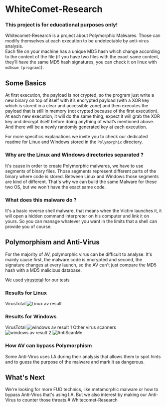# WhiteComet-Research
### This project is for educational purposes only!

Whitecomet-Research is a project about Polymorphic Malwares. Those can modify themselves at each execution to be undetectable by anti-virus analysis.  
Each file on your machine has a unique MD5 hash which change according to the content of the file (if you have two files with the exact same content, they’ll have the same MD5 hash signatures, you can check it on linux with `md5sum [program]`). 


## Some Basics

At first execution, the payload is not crypted, so the program just write a new binary on top of itself with it’s encrypted payload (with a XOR key which is stored in a clear and accessible zone) and then executes the payload that is still in memory (not crypted because of the first execution).  
At each new execution, it will do the same thing, expect it will grab the XOR key and decrypt itself before doing anything of what’s mentioned above. And there will be a newly randomly generated key at each execution.

For more specifics explanations we invite you to check our dedicated readme for Linux and Windows stored in the `Polymorphic` directory.

### Why are the Linux and Windows directories separated ?

It's cause in order to create Polymorphic malwares, we have to use segments of binary files. Those segments represent different parts of the binary where code is stored.
Between Linux and Windows those segments are kind of different. That's why we can build the same Malware for these two OS, but we won't have the exact same code.

### What does this malware do ?

It's a basic reverse shell malware, that means when the Victim launches it, it will open a hidden command interpreter on his computer and link it on yours. So you can manage whatever you want in the limits that a shell can provide you of course.

## Polymorphism and Anti-Virus

For the majority of AV, polymorphic virus can be difficult to analyse. It's mainly cause first, the malware code is encrypted and second, the signature changes at every launch, so the AV can't just compare the MD5 hash with a MD5 malicious database.

We used [virustotal](https://www.virustotal.com) for our tests

### Results for Linux
VirusTotal
![Linux av result](https://media.discordapp.net/attachments/553270916570939422/705782405474156624/2020-05-01-160700_1187x817_scrot.png)

### Results for Windows
VirusTotal
![windows av result 1](https://media.discordapp.net/attachments/553270916570939422/710856571931852840/unknown.png)
Other virus scanners
![windows av result 2](https://media.discordapp.net/attachments/553270916570939422/710895246204207205/unknown.png)
![AntiScanMe](https://media.discordapp.net/attachments/553270916570939422/710888465432051762/UrawXTs2TIph.png)

### How AV can bypass Polymorphism

Some Anti-Virus uses I.A during their analysis that allows them to spot hints and to guess the purpose of the malware and mark it as dangerous.

## What's Next

We're looking for more FUD technics, like metamorphic malware or how to bypass Anti-Virus that's using I.A. But we also interest by making our Anti-Virus to counter those threats.# Whitecomet-Research
